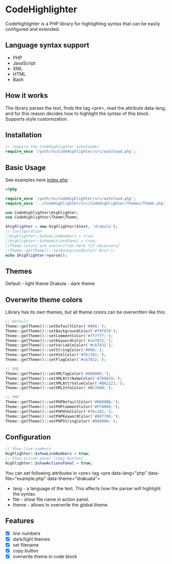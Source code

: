 # CodeHighlighter

CodeHighlighter is a PHP library for highlighting syntax that can be easily configured and extended.

## Language syntax support
* PHP
* JavaScript
* XML
* HTML
* Bash

## How it works
The library parses the text, finds the tag \<pre>, read the attribute data-lang, and for this reason decides how to highlight the syntax of this block. 
Supports style customization.

## Installation
```php
// require the CodeHighlighter autoloader
require_once '/path/to/CodeHighlighter/src/autoload.php';
```

## Basic Usage
See examples here [index.php](../master/examples/index.php)
```php
<?php

require_once '/path/to/CodeHighlighter/src/autoload.php';
require_once '../CodeHighlighter/src/CodeHighlighter/Themes/Theme.php';

use CodeHighlighter\Highlighter;
use CodeHighlighter\Theme\Theme;

$highlighter = new Highlighter($text, 'drakula');
// Configuration
//Highlighter::$showLineNumbers = true;
//Highlighter::$showActionsPanel = true;
//Theme colors are overwritten here (if necessary)
//Theme::getTheme()::setBackgroundColor('#ccc');
echo $highlighter->parse();
```

## Themes
Default - light theme
Drakula - dark theme

## Overwrite theme colors
Library has its own themes, but all theme colors can be overwritten like this:
```php
// Default
Theme::getTheme()::setDefaultColor('#000;');
Theme::getTheme()::setBackgroundColor('#f8f8f8');
Theme::getTheme()::setCommentColor('#7f7f7f;');
Theme::getTheme()::setKeywordColor('#cb7832;');
Theme::getTheme()::setVariableColor('#cb7832');
Theme::getTheme()::setStringColor('#000;');
Theme::getTheme()::setHtmlColor('#fbc201;');
Theme::getTheme()::setFlagColor('#cb7832;');

// XML
Theme::getTheme()::setXMLTagColor('#008000;');
Theme::getTheme()::setXMLAttrNameColor('#7D9029;');
Theme::getTheme()::setXMLAttrValueColor('#BA2121;');
Theme::getTheme()::setXMLInfoColor('#BC7A00;');

// PHP
Theme::getTheme()::setPHPDefaultColor('#0000BB;');
Theme::getTheme()::setPHPCommentColor('#FF8000;');
Theme::getTheme()::setPHPHtmlColor('#fbc201;');
Theme::getTheme()::setPHPKeywordColor('#007700;');
Theme::getTheme()::setPHPStringColor('#DD0000;');
```

## Configuration
```php
// Show line numbers
Highlighter::$showLineNumbers = true;
// Show action panel (copy button)
Highlighter::$showActionsPanel = true;
```

You can set following attributes in \<pre> tag
\<pre data-lang="php" data-file="example.php" data-theme="drakuala">
* lang - a language of the text. This affects how the parser will highlight the syntax.
* file - show file name in action panel.
* theme - allows to overwrite the global theme.

## Features
- [x] line numbers
- [x] dark/light themes
- [x] set filename
- [x] copy button
- [x] overwrite theme in code block
